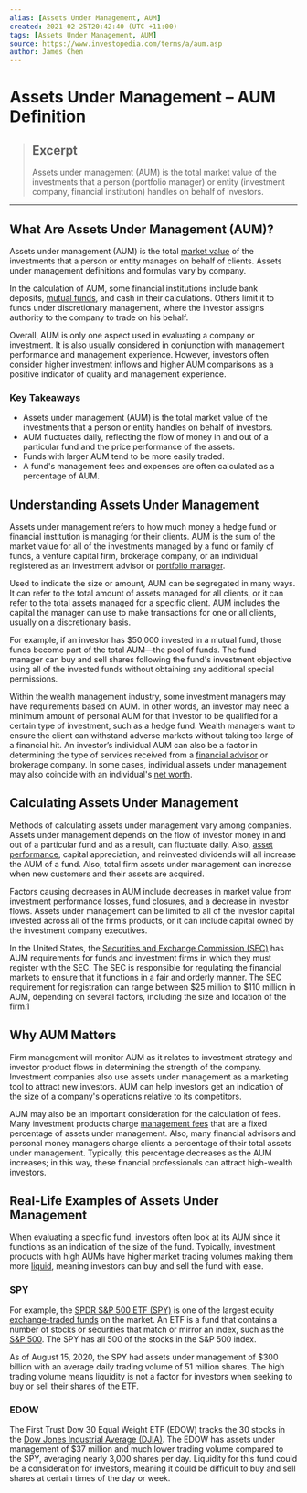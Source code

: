 ```yaml
---
alias: [Assets Under Management, AUM]
created: 2021-02-25T20:42:40 (UTC +11:00)
tags: [Assets Under Management, AUM]
source: https://www.investopedia.com/terms/a/aum.asp
author: James Chen
---
```


# Assets Under Management – AUM Definition

> ## Excerpt
> Assets under management (AUM) is the total market value of the investments that a person (portfolio manager) or entity (investment company, financial institution) handles on behalf of investors.

---
## What Are Assets Under Management (AUM)?

Assets under management (AUM) is the total [market value](https://www.investopedia.com/terms/m/marketvalue.asp) of the investments that a person or entity manages on behalf of clients. Assets under management definitions and formulas vary by company.

In the calculation of AUM, some financial institutions include bank deposits, [mutual funds](https://www.investopedia.com/articles/investing/062113/mutual-funds-management-fees-vs-mer.asp), and cash in their calculations. Others limit it to funds under discretionary management, where the investor assigns authority to the company to trade on his behalf.

Overall, AUM is only one aspect used in evaluating a company or investment. It is also usually considered in conjunction with management performance and management experience. However, investors often consider higher investment inflows and higher AUM comparisons as a positive indicator of quality and management experience.

### Key Takeaways

-   Assets under management (AUM) is the total market value of the investments that a person or entity handles on behalf of investors.
-   AUM fluctuates daily, reflecting the flow of money in and out of a particular fund and the price performance of the assets.
-   Funds with larger AUM tend to be more easily traded.
-   A fund's management fees and expenses are often calculated as a percentage of AUM.

## Understanding Assets Under Management

Assets under management refers to how much money a hedge fund or financial institution is managing for their clients. AUM is the sum of the market value for all of the investments managed by a fund or family of funds, a venture capital firm, brokerage company, or an individual registered as an investment advisor or [portfolio manager](https://www.investopedia.com/terms/p/portfoliomanager.asp).

Used to indicate the size or amount, AUM can be segregated in many ways. It can refer to the total amount of assets managed for all clients, or it can refer to the total assets managed for a specific client. AUM includes the capital the manager can use to make transactions for one or all clients, usually on a discretionary basis.

For example, if an investor has $50,000 invested in a mutual fund, those funds become part of the total AUM—the pool of funds. The fund manager can buy and sell shares following the fund's investment objective using all of the invested funds without obtaining any additional special permissions.

Within the wealth management industry, some investment managers may have requirements based on AUM. In other words, an investor may need a minimum amount of personal AUM for that investor to be qualified for a certain type of investment, such as a hedge fund. Wealth managers want to ensure the client can withstand adverse markets without taking too large of a financial hit. An investor’s individual AUM can also be a factor in determining the type of services received from a [financial advisor](https://www.investopedia.com/terms/f/financial-advisor.asp) or brokerage company. In some cases, individual assets under management may also coincide with an individual's [net worth](https://www.investopedia.com/terms/n/networth.asp).

## Calculating Assets Under Management

Methods of calculating assets under management vary among companies. Assets under management depends on the flow of investor money in and out of a particular fund and as a result, can fluctuate daily. Also, [asset performance](https://www.investopedia.com/terms/a/assetperformance.asp), capital appreciation, and reinvested dividends will all increase the AUM of a fund. Also, total firm assets under management can increase when new customers and their assets are acquired.

Factors causing decreases in AUM include decreases in market value from investment performance losses, fund closures, and a decrease in investor flows. Assets under management can be limited to all of the investor capital invested across all of the firm’s products, or it can include capital owned by the investment company executives.

In the United States, the [Securities and Exchange Commission (SEC)](https://www.investopedia.com/terms/s/sec.asp) has AUM requirements for funds and investment firms in which they must register with the SEC. The SEC is responsible for regulating the financial markets to ensure that it functions in a fair and orderly manner. The SEC requirement for registration can range between $25 million to $110 million in AUM, depending on several factors, including the size and location of the firm.1

## Why AUM Matters

Firm management will monitor AUM as it relates to investment strategy and investor product flows in determining the strength of the company. Investment companies also use assets under management as a marketing tool to attract new investors. AUM can help investors get an indication of the size of a company's operations relative to its competitors.

AUM may also be an important consideration for the calculation of fees. Many investment products charge [management fees](https://www.investopedia.com/terms/m/managementfee.asp) that are a fixed percentage of assets under management. Also, many financial advisors and personal money managers charge clients a percentage of their total assets under management. Typically, this percentage decreases as the AUM increases; in this way, these financial professionals can attract high-wealth investors.

## Real-Life Examples of Assets Under Management

When evaluating a specific fund, investors often look at its AUM since it functions as an indication of the size of the fund. Typically, investment products with high AUMs have higher market trading volumes making them more [liquid](https://www.investopedia.com/terms/l/liquidity.asp), meaning investors can buy and sell the fund with ease.

### SPY

For example, the [SPDR S&P 500 ETF (SPY)](https://www.investopedia.com/articles/investing/122215/spy-spdr-sp-500-trust-etf.asp) is one of the largest equity [exchange-traded funds](https://www.investopedia.com/terms/e/etf.asp) on the market. An ETF is a fund that contains a number of stocks or securities that match or mirror an index, such as the [S&P 500](https://www.investopedia.com/terms/s/sp500.asp). The SPY has all 500 of the stocks in the S&P 500 index.

As of August 15, 2020, the SPY had assets under management of $300 billion with an average daily trading volume of 51 million shares. The high trading volume means liquidity is not a factor for investors when seeking to buy or sell their shares of the ETF.

### EDOW

The First Trust Dow 30 Equal Weight ETF (EDOW) tracks the 30 stocks in the [Dow Jones Industrial Average (DJIA)](https://www.investopedia.com/terms/d/djia.asp). The EDOW has assets under management of $37 million and much lower trading volume compared to the SPY, averaging nearly 3,000 shares per day. Liquidity for this fund could be a consideration for investors, meaning it could be difficult to buy and sell shares at certain times of the day or week.
